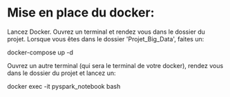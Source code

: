 # Mise en place du docker:

Lancez Docker.
Ouvrez un terminal et rendez vous dans le dossier du projet.
Lorsque vous êtes dans le dossier 'Projet_Big_Data', faites un: 

docker-compose up -d

Ouvrez un autre terminal (qui sera le terminal de votre docker), rendez vous dans le dossier du projet et lancez un:

docker exec -it pyspark_notebook bash
